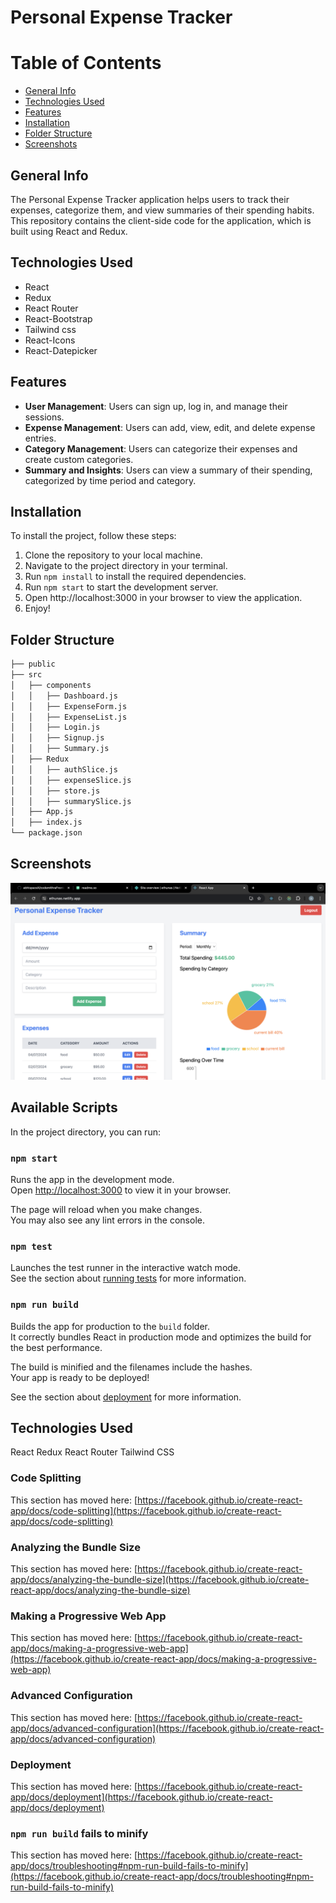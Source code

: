 # Personal Expense Tracker 

# Table of Contents
* [General Info](#general-information)
* [Technologies Used](#technologies-used)
* [Features](#features)
* [Installation](#installation)
* [Folder Structure](#folder)
* [Screenshots](#screenshots)


## General Info
The Personal Expense Tracker application helps users to track their expenses, categorize them, and view summaries of their spending habits. This repository contains the client-side code for the application, which is built using React and Redux.

## Technologies Used
* React
* Redux
* React Router
* React-Bootstrap
* Tailwind css
* React-Icons
* React-Datepicker


## Features
- **User Management**: Users can sign up, log in, and manage their sessions.
- **Expense Management**: Users can add, view, edit, and delete expense entries.
- **Category Management**: Users can categorize their expenses and create custom categories.
- **Summary and Insights**: Users can view a summary of their spending, categorized by time period and category.

## Installation 
To install the project, follow these steps:
1. Clone the repository to your local machine.
2. Navigate to the project directory in your terminal.
3. Run `npm install` to install the required dependencies.
4. Run `npm start` to start the development server.
5. Open http://localhost:3000 in your browser to view the application.
6. Enjoy!

## Folder Structure
```bash
├── public
├── src
│   ├── components
│   │   ├── Dashboard.js
│   │   ├── ExpenseForm.js
│   │   ├── ExpenseList.js
│   │   ├── Login.js
│   │   ├── Signup.js
│   │   ├── Summary.js
│   ├── Redux
│   │   ├── authSlice.js
│   │   ├── expenseSlice.js
│   │   ├── store.js
│   │   ├── summarySlice.js
│   ├── App.js
│   ├── index.js
└── package.json
```
## Screenshots
![DashBoard](./public/Expences.png)





## Available Scripts

In the project directory, you can run:

### `npm start`

Runs the app in the development mode.\
Open [http://localhost:3000](http://localhost:3000) to view it in your browser.

The page will reload when you make changes.\
You may also see any lint errors in the console.

### `npm test`

Launches the test runner in the interactive watch mode.\
See the section about [running tests](https://facebook.github.io/create-react-app/docs/running-tests) for more information.

### `npm run build`

Builds the app for production to the `build` folder.\
It correctly bundles React in production mode and optimizes the build for the best performance.

The build is minified and the filenames include the hashes.\
Your app is ready to be deployed!

See the section about [deployment](https://facebook.github.io/create-react-app/docs/deployment) for more information.



## Technologies Used

React
Redux
React Router
Tailwind CSS

### Code Splitting

This section has moved here: [https://facebook.github.io/create-react-app/docs/code-splitting](https://facebook.github.io/create-react-app/docs/code-splitting)

### Analyzing the Bundle Size

This section has moved here: [https://facebook.github.io/create-react-app/docs/analyzing-the-bundle-size](https://facebook.github.io/create-react-app/docs/analyzing-the-bundle-size)

### Making a Progressive Web App

This section has moved here: [https://facebook.github.io/create-react-app/docs/making-a-progressive-web-app](https://facebook.github.io/create-react-app/docs/making-a-progressive-web-app)

### Advanced Configuration

This section has moved here: [https://facebook.github.io/create-react-app/docs/advanced-configuration](https://facebook.github.io/create-react-app/docs/advanced-configuration)

### Deployment

This section has moved here: [https://facebook.github.io/create-react-app/docs/deployment](https://facebook.github.io/create-react-app/docs/deployment)

### `npm run build` fails to minify

This section has moved here: [https://facebook.github.io/create-react-app/docs/troubleshooting#npm-run-build-fails-to-minify](https://facebook.github.io/create-react-app/docs/troubleshooting#npm-run-build-fails-to-minify)
